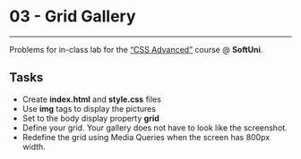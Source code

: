 ﻿# 03 - Grid Gallery
------
Problems for in-class lab for the [“CSS Advanced”](https://softuni.bg/trainings/2259/css-advanced-march-2019) course @ **SoftUni**.

## Tasks
* Create **index.html** and **style.css** files
* Use **img** tags to display the pictures
* Set to the body display property **grid**
* Define your grid. Your gallery does not have to look like the screenshot.
* Redefine the grid using Media Queries when the screen has 800px width.
